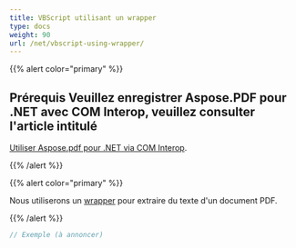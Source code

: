```yaml
---
title: VBScript utilisant un wrapper
type: docs
weight: 90
url: /net/vbscript-using-wrapper/
---
```


{{% alert color="primary" %}}

## Prérequis Veuillez enregistrer Aspose.PDF pour .NET avec COM Interop, veuillez consulter l'article intitulé

[Utiliser Aspose.pdf pour .NET via COM Interop](/pdf/net/use-aspose-pdf-for-net-via-com-interop/).

{{% /alert %}}

{{% alert color="primary" %}}

Nous utiliserons un [wrapper](https://docs.aspose.com/pdf/net/creating-a-wrapper-assembly/) pour extraire du texte d'un document PDF.

{{% /alert %}}

```cs
// Exemple (à annoncer)
```
